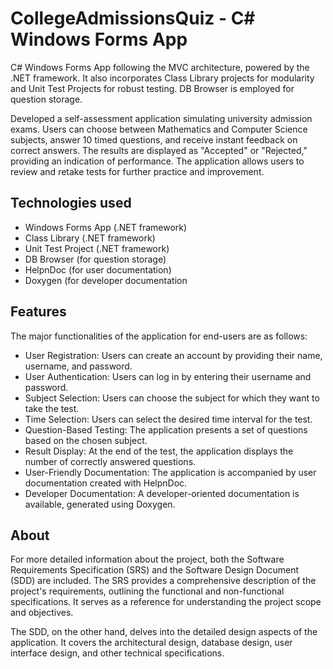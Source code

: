 # CollegeAdmissionsQuiz - C# Windows Forms App
C# Windows Forms App following the MVC architecture, powered by the .NET framework. It also incorporates Class Library projects for modularity and Unit Test Projects for robust testing. DB Browser is employed for question storage.

Developed a self-assessment application simulating university admission exams. Users can choose between Mathematics and Computer Science subjects, answer 10 timed questions, and receive instant feedback on correct answers. The results are displayed as "Accepted" or "Rejected," providing an indication of performance. The application allows users to review and retake tests for further practice and improvement.

## Technologies used
* Windows Forms App (.NET framework)
* Class Library (.NET framework)
* Unit Test Project (.NET framework)
* DB Browser (for question storage)
* HelpnDoc (for user documentation)
* Doxygen (for developer documentation

## Features
The major functionalities of the application for end-users are as follows:
* User Registration: Users can create an account by providing their name, username, and password.
* User Authentication: Users can log in by entering their username and password.
* Subject Selection: Users can choose the subject for which they want to take the test.
* Time Selection: Users can select the desired time interval for the test.
* Question-Based Testing: The application presents a set of questions based on the chosen subject.
* Result Display: At the end of the test, the application displays the number of correctly answered questions.
* User-Friendly Documentation: The application is accompanied by user documentation created with HelpnDoc.
* Developer Documentation: A developer-oriented documentation is available, generated using Doxygen.

## About
For more detailed information about the project, both the Software Requirements Specification (SRS) and the Software Design Document (SDD) are included. The SRS provides a comprehensive description of the project's requirements, outlining the functional and non-functional specifications. It serves as a reference for understanding the project scope and objectives.

The SDD, on the other hand, delves into the detailed design aspects of the application. It covers the architectural design, database design, user interface design, and other technical specifications.
